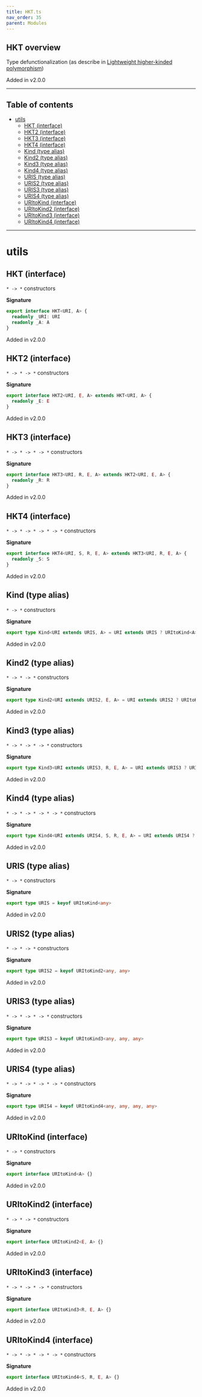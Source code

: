 ```yaml
---
title: HKT.ts
nav_order: 35
parent: Modules
---
```


## HKT overview

Type defunctionalization (as describe in [Lightweight higher-kinded polymorphism](https://www.cl.cam.ac.uk/~jdy22/papers/lightweight-higher-kinded-polymorphism.pdf))

Added in v2.0.0

---

<h2 class="text-delta">Table of contents</h2>

- [utils](#utils)
  - [HKT (interface)](#hkt-interface)
  - [HKT2 (interface)](#hkt2-interface)
  - [HKT3 (interface)](#hkt3-interface)
  - [HKT4 (interface)](#hkt4-interface)
  - [Kind (type alias)](#kind-type-alias)
  - [Kind2 (type alias)](#kind2-type-alias)
  - [Kind3 (type alias)](#kind3-type-alias)
  - [Kind4 (type alias)](#kind4-type-alias)
  - [URIS (type alias)](#uris-type-alias)
  - [URIS2 (type alias)](#uris2-type-alias)
  - [URIS3 (type alias)](#uris3-type-alias)
  - [URIS4 (type alias)](#uris4-type-alias)
  - [URItoKind (interface)](#uritokind-interface)
  - [URItoKind2 (interface)](#uritokind2-interface)
  - [URItoKind3 (interface)](#uritokind3-interface)
  - [URItoKind4 (interface)](#uritokind4-interface)

---

# utils

## HKT (interface)

`* -> *` constructors

**Signature**

```ts
export interface HKT<URI, A> {
  readonly _URI: URI
  readonly _A: A
}
```

Added in v2.0.0

## HKT2 (interface)

`* -> * -> *` constructors

**Signature**

```ts
export interface HKT2<URI, E, A> extends HKT<URI, A> {
  readonly _E: E
}
```

Added in v2.0.0

## HKT3 (interface)

`* -> * -> * -> *` constructors

**Signature**

```ts
export interface HKT3<URI, R, E, A> extends HKT2<URI, E, A> {
  readonly _R: R
}
```

Added in v2.0.0

## HKT4 (interface)

`* -> * -> * -> * -> *` constructors

**Signature**

```ts
export interface HKT4<URI, S, R, E, A> extends HKT3<URI, R, E, A> {
  readonly _S: S
}
```

Added in v2.0.0

## Kind (type alias)

`* -> *` constructors

**Signature**

```ts
export type Kind<URI extends URIS, A> = URI extends URIS ? URItoKind<A>[URI] : any
```

Added in v2.0.0

## Kind2 (type alias)

`* -> * -> *` constructors

**Signature**

```ts
export type Kind2<URI extends URIS2, E, A> = URI extends URIS2 ? URItoKind2<E, A>[URI] : any
```

Added in v2.0.0

## Kind3 (type alias)

`* -> * -> * -> *` constructors

**Signature**

```ts
export type Kind3<URI extends URIS3, R, E, A> = URI extends URIS3 ? URItoKind3<R, E, A>[URI] : any
```

Added in v2.0.0

## Kind4 (type alias)

`* -> * -> * -> * -> *` constructors

**Signature**

```ts
export type Kind4<URI extends URIS4, S, R, E, A> = URI extends URIS4 ? URItoKind4<S, R, E, A>[URI] : any
```

Added in v2.0.0

## URIS (type alias)

`* -> *` constructors

**Signature**

```ts
export type URIS = keyof URItoKind<any>
```

Added in v2.0.0

## URIS2 (type alias)

`* -> * -> *` constructors

**Signature**

```ts
export type URIS2 = keyof URItoKind2<any, any>
```

Added in v2.0.0

## URIS3 (type alias)

`* -> * -> * -> *` constructors

**Signature**

```ts
export type URIS3 = keyof URItoKind3<any, any, any>
```

Added in v2.0.0

## URIS4 (type alias)

`* -> * -> * -> * -> *` constructors

**Signature**

```ts
export type URIS4 = keyof URItoKind4<any, any, any, any>
```

Added in v2.0.0

## URItoKind (interface)

`* -> *` constructors

**Signature**

```ts
export interface URItoKind<A> {}
```

Added in v2.0.0

## URItoKind2 (interface)

`* -> * -> *` constructors

**Signature**

```ts
export interface URItoKind2<E, A> {}
```

Added in v2.0.0

## URItoKind3 (interface)

`* -> * -> * -> *` constructors

**Signature**

```ts
export interface URItoKind3<R, E, A> {}
```

Added in v2.0.0

## URItoKind4 (interface)

`* -> * -> * -> * -> *` constructors

**Signature**

```ts
export interface URItoKind4<S, R, E, A> {}
```

Added in v2.0.0
